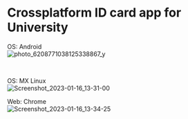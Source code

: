 # Crossplatform ID card app for University

OS: Android
<br/>
![photo_6208771038125338867_y](https://user-images.githubusercontent.com/87533896/212621190-f335e1ba-c6ad-4921-bbc9-115344d2cb6d.jpg)

<br/>

OS: MX Linux 
<br/>
![Screenshot_2023-01-16_13-31-00](https://user-images.githubusercontent.com/87533896/212621828-83ed7522-84f6-41b1-83dd-b5076a12fa07.png)

Web: Chrome
<br/>
![Screenshot_2023-01-16_13-34-25](https://user-images.githubusercontent.com/87533896/212622341-35c6561f-84f7-4fe2-81a8-0d104ef11432.png)

